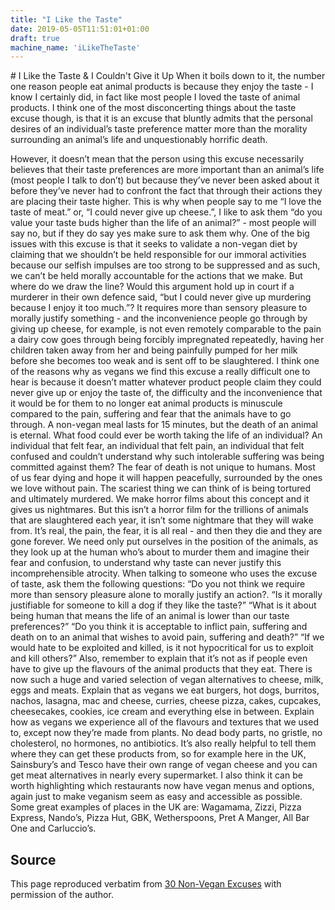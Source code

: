 ```yaml
---
title: "I Like the Taste"
date: 2019-05-05T11:51:01+01:00
draft: true
machine_name: 'iLikeTheTaste'
---
```


# I Like the Taste & I Couldn't Give it Up
  When it boils down to it, the number one reason people eat animal products is because they enjoy the taste - I know I certainly did, in fact like most people I loved the taste of animal products. I think one of the most disconcerting things about the taste excuse though, is that it is an excuse that bluntly admits that the personal desires of an individual’s taste preference matter more than the morality surrounding an animal’s life and unquestionably horrific death.

   However, it doesn’t mean that the person using this excuse necessarily believes that their taste preferences are more important than an animal’s life (most people I talk to don’t) but because they’ve never been asked about it before they’ve never had to confront the fact that through their actions they are placing their taste higher. This is why when people say to me “I love the taste of meat.” or, “I could never give up cheese.”, I like to ask them “do you value your taste buds higher than the life of an animal?” - most people will say no, but if they do say yes make sure to ask them why.
  One of the big issues with this excuse is that it seeks to validate a non-vegan diet by claiming that we shouldn’t be held responsible for our immoral activities because our selfish impulses are too strong to be suppressed and as such, we can’t be held morally accountable for the actions that we make.
  But where do we draw the line? Would this argument hold up in court if a murderer in their own defence said, “but I could never give up murdering because I enjoy it too much.”?
  It requires more than sensory pleasure to morally justify something - and the inconvenience people go through by giving up cheese, for example, is not even remotely comparable to the pain a dairy cow goes through being forcibly impregnated repeatedly, having her children taken away from her and being painfully pumped for her milk before she becomes too weak and is sent off to be slaughtered.
  I think one of the reasons why as vegans we find this excuse a really difficult one to hear is because it doesn’t matter whatever product people claim they could never give up or enjoy the taste of, the difficulty and the inconvenience that it would be for them to no longer eat animal products is minuscule compared to the pain, suffering and fear that the animals have to go through.
  A non-vegan meal lasts for 15 minutes, but the death of an animal is eternal. What food could ever be worth taking the life of an individual? An individual that felt fear, an individual that felt pain, an individual that felt confused and couldn’t understand why such intolerable suffering was being committed against them?
  The fear of death is not unique to humans. Most of us fear dying and hope it will happen peacefully, surrounded by the ones we love without pain. The scariest thing we can think of is being tortured and ultimately murdered. We make horror films about this concept and it gives us nightmares. But this isn’t a horror film for the trillions of animals that are slaughtered each year, it isn’t some nightmare that they will wake from. It’s real, the pain, the fear, it is all real - and then they die and they are gone forever.
  We need only put ourselves in the position of the animals, as they look up at the human who’s about to murder them and imagine their fear and confusion, to understand why taste can never justify this incomprehensible atrocity. When talking to someone who uses the excuse of taste, ask them the following questions:
  “Do you not think we require more than sensory pleasure alone to morally justify an action?.
  “Is it morally justifiable for someone to kill a dog if they like the taste?”
  “What is it about being human that means the life of an animal is lower than our taste preferences?”
  “Do you think it is acceptable to inflict pain, suffering and death on to an animal that wishes to avoid pain, suffering and death?”
  “If we would hate to be exploited and killed, is it not hypocritical for us to exploit and kill others?”
  Also, remember to explain that it’s not as if people even have to give up the flavours of the animal products that they eat. There is now such a huge and varied selection of vegan alternatives to cheese, milk, eggs and meats. Explain that as vegans we eat burgers, hot dogs, burritos, nachos, lasagna, mac and cheese, curries, cheese pizza, cakes, cupcakes, cheesecakes, cookies, ice cream and everything else in between.
  Explain how as vegans we experience all of the flavours and textures that we used to, except now they’re made from plants. No dead body parts, no gristle, no cholesterol, no hormones, no antibiotics. It’s also really helpful to tell them where they can get these products from, so for example here in the UK, Sainsbury’s and Tesco have their own range of vegan cheese and you can get meat alternatives in nearly every supermarket.
  I also think it can be worth highlighting which restaurants now have vegan menus and options, again just to make veganism seem as easy and accessible as possible. Some great examples of places in the UK are: Wagamama, Zizzi, Pizza Express, Nando’s, Pizza Hut, GBK, Wetherspoons, Pret A Manger, All Bar One and Carluccio’s.

  ## Source
  This page reproduced verbatim from [30 Non-Vegan Excuses](https://earthlinged.org/ebook) with permission of the author.
